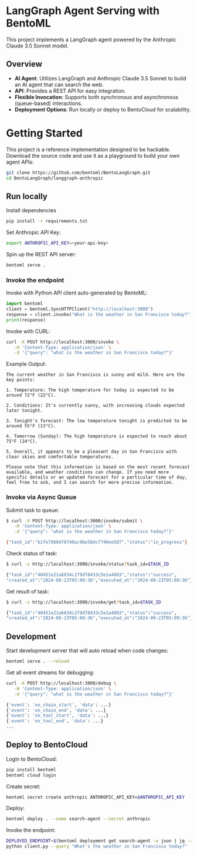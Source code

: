 # LangGraph Agent Serving with BentoML

This project implements a LangGraph agent powered by the Anthropic Claude 3.5 Sonnet model. 

## Overview

- **AI Agent**: Utilizes LangGraph and Anthropic Claude 3.5 Sonnet to build an AI agent that can search the web.
- **API**: Provides a REST API for easy integration.
- **Flexible Invocation**: Supports both synchronous and asynchronous (queue-based) interactions.
- **Deployment Options**: Run locally or deploy to BentoCloud for scalability.

# Getting Started

This project is a reference implementation designed to be hackable. Download the source code and use it as a playground to build your own agent APIs:

```bash
git clone https://github.com/bentoml/BentoLangGraph.git
cd BentoLangGraph/langgraph-anthropic
```

## Run locally

Install dependencies
```bash
pip install -r requirements.txt
```

Set Anthropic API Key:
```bash
export ANTHROPIC_API_KEY=<your-api-key>
```

Spin up the REST API server:
```bash
bentoml serve .
```

### Invoke the endpoint

Invoke with Python API client auto-generated by BentoML:
```python
import bentoml
client = bentoml.SyncHTTPClient("http://localhost:3000")
response = client.invoke("What is the weather in San Francisco today?")
print(response)
```

Invoke with CURL:
```bash
curl -X POST http://localhost:3000/invoke \
   -H 'Content-Type: application/json' \
   -d '{"query": "what is the weather in San Francisco today?"}'
```

Example Output:
```
The current weather in San Francisco is sunny and mild. Here are the key points:

1. Temperature: The high temperature for today is expected to be around 72°F (22°C).

2. Conditions: It's currently sunny, with increasing clouds expected later tonight.

3. Tonight's forecast: The low temperature tonight is predicted to be around 55°F (13°C).

4. Tomorrow (Sunday): The high temperature is expected to reach about 75°F (24°C).

5. Overall, it appears to be a pleasant day in San Francisco with clear skies and comfortable temperatures.

Please note that this information is based on the most recent forecast available, and weather conditions can change. If you need more specific details or an updated forecast for a particular time of day, feel free to ask, and I can search for more precise information.
```

### Invoke via Async Queue

Submit task to queue:
```bash
$ curl -X POST http://localhost:3000/invoke/submit \
   -H 'Content-Type: application/json' \
   -d '{"query": "what is the weather in San Francisco today?"}'

{"task_id":"b1fe7960470740ac9be58dcf740ee587","status":"in_progress"}
```

Check status of task:
```bash
$ curl -s http://localhost:3000/invoke/status?task_id=$TASK_ID

{"task_id":"40451e21a6834c279d78433c5e1a4083","status":"success",
"created_at":"2024-09-23T05:09:36","executed_at":"2024-09-23T05:09:36"}      
```

Get result of task:
```bash
$ curl -s http://localhost:3000/invoke/get?task_id=$TASK_ID

{"task_id":"40451e21a6834c279d78433c5e1a4083","status":"success",
"created_at":"2024-09-23T05:09:36","executed_at":"2024-09-23T05:09:36"}      
```

## Development

Start development server that will auto reload when code changes:
```bash
bentoml serve . --reload
```

Get all event streams for debugging:
```bash
curl -X POST http://localhost:3000/debug \
   -H 'Content-Type: application/json' \
   -d '{"query": "what is the weather in San Francisco today?"}'

{'event': 'on_chain_start', 'data': ...}
{'event': 'on_chain_end', 'data': ...}
{'event': 'on_tool_start', 'data': ...}
{'event': 'on_tool_end', 'data': ...}
...
```

## Deploy to BentoCloud

Login to BentoCloud:
```bash
pip install bentoml
bentoml cloud login
```

Create secret:
```bash
bentoml secret create anthropic ANTHROPIC_API_KEY=$ANTHROPIC_API_KEY
```

Deploy:

```bash
bentoml deploy . --name search-agent --secret anthropic
```

Invoke the endpoint:
```bash
DEPLOYED_ENDPOINT=$(bentoml deployment get search-agent -o json | jq -r ".endpoint_urls[0]")
python client.py --query "What's the weather in San Francisco today?" --url $DEPLOYED_ENDPOINT
```